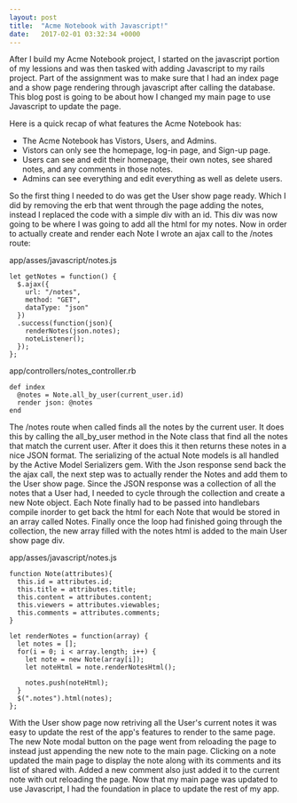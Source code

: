 ```yaml
---
layout: post
title:  "Acme Notebook with Javascript!"
date:   2017-02-01 03:32:34 +0000
---
```


After I build my Acme Notebook project, I started on the javascript portion of my lessions and was then tasked with adding Javascript to my rails project. Part of the assignment was to make sure that I had an index page and a show page rendering through javascript after calling the database. This blog post is going to be about how I changed my main page to use Javascript to update the page.

Here is a quick recap of what features the Acme Notebook has:
* The Acme Notebook has Vistors, Users, and Admins.
* Vistors can only see the homepage, log-in page, and Sign-up page.
* Users can see and edit their homepage, their own notes, see shared notes, and any comments in those notes.
* Admins can see everything and edit everything as well as delete users.

So the first thing I needed to do was get the User show page ready. Which I did by removing the erb that went through the page adding the notes, instead I replaced the code with a simple div with an id. This div was now going to be where I was going to add all the html for my notes. Now in order to actually create and render each Note I wrote an ajax call to the /notes route:

app/asses/javascript/notes.js
```
let getNotes = function() {
  $.ajax({
    url: "/notes",
    method: "GET",
    dataType: "json"
  })
  .success(function(json){
    renderNotes(json.notes);
    noteListener();
  });
};
```

app/controllers/notes_controller.rb
```
def index
  @notes = Note.all_by_user(current_user.id)
  render json: @notes
end
```

The /notes route when called finds all the notes by the current user. It does this by calling the all_by_user method in the Note class that find all the notes that match the current user. After it does this it then returns these notes in a nice JSON format. The serializing of the actual Note models is all handled by the Active Model Serializers gem. With the Json response send back the the ajax call, the next step was to actually render the Notes and add them to the User show page. Since the JSON response was a collection of all the notes that a User had, I needed to cycle through the collection and create a new Note object. Each Note finally had to be passed into handlebars compile inorder to get back the html for each Note that would be stored in an array called Notes. Finally once the loop had finished going through the collection, the new array filled with the notes html is added to the main User show page div.

app/asses/javascript/notes.js
```
function Note(attributes){
  this.id = attributes.id;
  this.title = attributes.title;
  this.content = attributes.content;
  this.viewers = attributes.viewables;
  this.comments = attributes.comments;
}

let renderNotes = function(array) {
  let notes = [];
  for(i = 0; i < array.length; i++) {
    let note = new Note(array[i]);
    let noteHtml = note.renderNotesHtml();

    notes.push(noteHtml);
  }
  $(".notes").html(notes);
};
```

With the User show page now retriving all the User's current notes it was easy to update the rest of the app's features to render to the same page. The new Note modal button on the page went from reloading the page to instead just appending the new note to the main page. Clicking on a note updated the main page to display the note along with its comments and its list of shared with. Added a new comment also just added it to the current note with out reloading the page. Now that my main page was updated to use Javascript, I had the foundation in place to update the rest of my app. 
